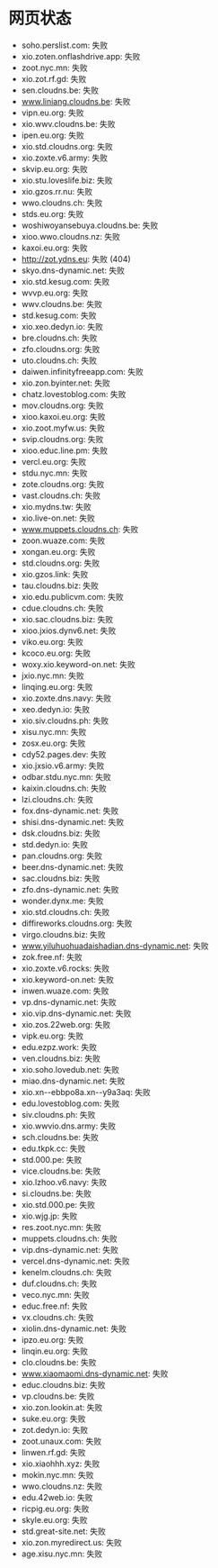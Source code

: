 # 网页状态
- soho.perslist.com: 失败
- xio.zoten.onflashdrive.app: 失败
- zoot.nyc.mn: 失败
- xio.zot.rf.gd: 失败
- sen.cloudns.be: 失败
- www.liniang.cloudns.be: 失败
- vipn.eu.org: 失败
- xio.wwv.cloudns.be: 失败
- ipen.eu.org: 失败
- xio.std.cloudns.org: 失败
- xio.zoxte.v6.army: 失败
- skvip.eu.org: 失败
- xio.stu.loveslife.biz: 失败
- xio.gzos.rr.nu: 失败
- wwo.cloudns.ch: 失败
- stds.eu.org: 失败
- woshiwoyansebuya.cloudns.be: 失败
- xioo.wwo.cloudns.nz: 失败
- kaxoi.eu.org: 失败
- http://zot.ydns.eu: 失败 (404)
- skyo.dns-dynamic.net: 失败
- xio.std.kesug.com: 失败
- wvvp.eu.org: 失败
- wwv.cloudns.be: 失败
- std.kesug.com: 失败
- xio.xeo.dedyn.io: 失败
- bre.cloudns.ch: 失败
- zfo.cloudns.org: 失败
- uto.cloudns.ch: 失败
- daiwen.infinityfreeapp.com: 失败
- xio.zon.byinter.net: 失败
- chatz.lovestoblog.com: 失败
- mov.cloudns.org: 失败
- xioo.kaxoi.eu.org: 失败
- xio.zoot.myfw.us: 失败
- svip.cloudns.org: 失败
- xioo.educ.line.pm: 失败
- vercl.eu.org: 失败
- stdu.nyc.mn: 失败
- zote.cloudns.org: 失败
- vast.cloudns.ch: 失败
- xio.mydns.tw: 失败
- xio.live-on.net: 失败
- www.muppets.cloudns.ch: 失败
- zoon.wuaze.com: 失败
- xongan.eu.org: 失败
- std.cloudns.org: 失败
- xio.gzos.link: 失败
- tau.cloudns.biz: 失败
- xio.edu.publicvm.com: 失败
- cdue.cloudns.ch: 失败
- xio.sac.cloudns.biz: 失败
- xioo.jxios.dynv6.net: 失败
- viko.eu.org: 失败
- kcoco.eu.org: 失败
- woxy.xio.keyword-on.net: 失败
- jxio.nyc.mn: 失败
- linqing.eu.org: 失败
- xio.zoxte.dns.navy: 失败
- xeo.dedyn.io: 失败
- xio.siv.cloudns.ph: 失败
- xisu.nyc.mn: 失败
- zosx.eu.org: 失败
- cdy52.pages.dev: 失败
- xio.jxsio.v6.army: 失败
- odbar.stdu.nyc.mn: 失败
- kaixin.cloudns.ch: 失败
- lzi.cloudns.ch: 失败
- fox.dns-dynamic.net: 失败
- shisi.dns-dynamic.net: 失败
- dsk.cloudns.biz: 失败
- std.dedyn.io: 失败
- pan.cloudns.org: 失败
- beer.dns-dynamic.net: 失败
- sac.cloudns.biz: 失败
- zfo.dns-dynamic.net: 失败
- wonder.dynx.me: 失败
- xio.std.cloudns.ch: 失败
- diffireworks.cloudns.org: 失败
- virgo.cloudns.biz: 失败
- www.yiluhuohuadaishadian.dns-dynamic.net: 失败
- zok.free.nf: 失败
- xio.zoxte.v6.rocks: 失败
- xio.keyword-on.net: 失败
- inwen.wuaze.com: 失败
- vp.dns-dynamic.net: 失败
- xio.vip.dns-dynamic.net: 失败
- xio.zos.22web.org: 失败
- vipk.eu.org: 失败
- edu.ezpz.work: 失败
- ven.cloudns.biz: 失败
- xio.soho.lovedub.net: 失败
- miao.dns-dynamic.net: 失败
- xio.xn--ebbpo8a.xn--y9a3aq: 失败
- edu.lovestoblog.com: 失败
- siv.cloudns.ph: 失败
- xio.wwvio.dns.army: 失败
- sch.cloudns.be: 失败
- edu.tkpk.cc: 失败
- std.000.pe: 失败
- vice.cloudns.be: 失败
- xio.lzhoo.v6.navy: 失败
- si.cloudns.be: 失败
- xio.std.000.pe: 失败
- xio.wjg.jp: 失败
- res.zoot.nyc.mn: 失败
- muppets.cloudns.ch: 失败
- vip.dns-dynamic.net: 失败
- vercel.dns-dynamic.net: 失败
- kenelm.cloudns.ch: 失败
- duf.cloudns.ch: 失败
- veco.nyc.mn: 失败
- educ.free.nf: 失败
- vx.cloudns.ch: 失败
- xiolin.dns-dynamic.net: 失败
- ipzo.eu.org: 失败
- linqin.eu.org: 失败
- clo.cloudns.be: 失败
- www.xiaomaomi.dns-dynamic.net: 失败
- educ.cloudns.biz: 失败
- vp.cloudns.be: 失败
- xio.zon.lookin.at: 失败
- suke.eu.org: 失败
- zot.dedyn.io: 失败
- zoot.unaux.com: 失败
- linwen.rf.gd: 失败
- xio.xiaohhh.xyz: 失败
- mokin.nyc.mn: 失败
- wwo.cloudns.nz: 失败
- edu.42web.io: 失败
- ricpig.eu.org: 失败
- skyle.eu.org: 失败
- std.great-site.net: 失败
- xio.zon.myredirect.us: 失败
- age.xisu.nyc.mn: 失败
